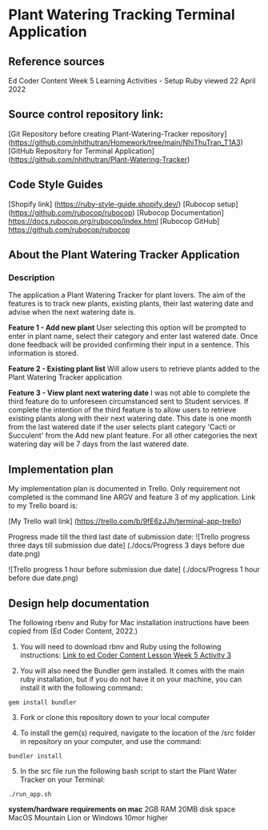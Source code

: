 # Plant Watering Tracking Terminal Application

## Reference sources
Ed Coder Content Week 5 Learning Activities - Setup Ruby viewed 22 April 2022

## Source control repository link:
[Git Repository before creating Plant-Watering-Tracker repository] (https://github.com/nhithutran/Homework/tree/main/NhiThuTran_T1A3)
[GitHub Repository for Terminal Application] (https://github.com/nhithutran/Plant-Watering-Tracker)

## Code Style Guides
[Shopify link] (https://ruby-style-guide.shopify.dev/)
[Rubocop setup] (https://github.com/rubocop/rubocop)
[Rubocop Documentation] https://docs.rubocop.org/rubocop/index.html
[Rubocop GitHub] https://github.com/rubocop/rubocop

## About the Plant Watering Tracker Application
### Description
The application a Plant Watering Tracker for plant lovers.  The aim of the features is to track new plants, existing plants, their last watering date and advise when the next watering date is.

**Feature 1 - Add new plant**
User selecting this option will be prompted to enter in plant name, select their category and enter last watered date.  Once done feedback will be provided confirming their input in a sentence.  This information is stored.

**Feature 2 - Existing plant list**
Will allow users to retrieve plants added to the Plant Watering Tracker application

**Feature 3 - View plant next watering date**
I was not able to complete the third feature do to unforeseen circumstanced sent to Student services. If complete the intention of the third feature is to allow users to retrieve existing plants along with their next watering date.  This date is one month from the last watered date if the user selects plant category 'Cacti or Succulent' from the Add new plant feature.  For all other categories the next watering day will be 7 days from the last watered date.

## Implementation plan
My implementation plan is documented in Trello. Only requirement not completed is the command line ARGV and feature 3 of my application. Link to my Trello board is:

[My Trello wall link] (https://trello.com/b/9fE6zJJh/terminal-app-trello)

Progress made till the third last date of submission date:
![Trello progress three days till submission due date] (./docs/Progress 3 days before due date.png)

![Trello progress 1 hour before submission due date] (./docs/Progress 1 hour before due date.png)

## Design help documentation
The following rbenv and Ruby for Mac installation instructions have been copied from (Ed Coder Content, 2022.)
1. You will need to download rbnv and Ruby using the following instructions:
[Link to ed Coder Content Lesson Week 5 Activity 3 ](https://edstem.org/au/courses/4965/lessons/5859/slides/42250)

2. You will also need the Bundler gem installed. It comes with the main ruby installation, but if you do not have it on your machine, you can install it with the following command:
```
gem install bundler
```

3. Fork or clone this repository down to your local computer

4. To install the gem(s) required, navigate to the location of the /src folder in repository on your computer, and use the command:
```
bundler install
```
5. In the src file run the following bash script to start the Plant Water Tracker on your Terminal:
```
./run_app.sh
```

**system/hardware requirements on mac**
2GB RAM
20MB disk space
MacOS Mountain Lion or Windows 10mor higher



